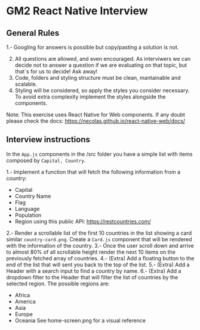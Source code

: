 # GM2 React Native Interview

## General Rules

1.- Googling for answers is possible but copy/pasting a solution is not.

2. All questions are allowed, and even encouraged. As interviwers we can decide not to answer a question if we are evaluating on that topic, but that´s for us to decide! Ask away!
3. Code, folders and styling structure must be clean, mantainable and scalable.
4. Styling will be considered, so apply the styles you consider necessary. To avoid extra complexity implement the styles alongside the components.

Note: This exercise uses React Native for Web components. If any doubt please check the docs: https://necolas.github.io/react-native-web/docs/

## Interview instructions

In the `App.js` components in the /src folder you have a simple list with items composed by `Capital, Country`.

1.- Implement a function that will fetch the following information from a country:

- Capital
- Country Name
- Flag
- Language
- Population
- Region
  using this public API: https://restcountries.com/

2.- Render a scrollable list of the first 10 countries in the list showing a card similar `country-card.png`. Create a `Card.js` component that will be rendered with the information of the country.
3.- Once the user scroll down and arrive to almost 80% of all scrollable height render the next 10 items on the previously fetched array of countries.
4.- (Extra) Add a floating button to the end of the list that will sent you back to the top of the list.
5.- (Extra) Add a Header with a search input to find a country by name.
6.- (Extra) Add a dropdown filter to the Header that will filter the list of countries by the selected region. The possible regions are:

- Africa
- America
- Asia
- Europe
- Oceania
  See home-screen.png for a visual reference
